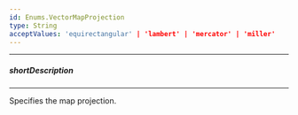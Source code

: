 ```yaml
---
id: Enums.VectorMapProjection
type: String
acceptValues: 'equirectangular' | 'lambert' | 'mercator' | 'miller'
---
```

---
##### shortDescription
<!-- Description goes here -->

---
<!-- Description goes here -->
Specifies the map projection.